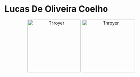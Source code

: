 # Lucas De Oliveira Coelho

<p align="center">
  <span>
    <img src="https://github-readme-stats.vercel.app/api?username=throyer&show_icons=true" alt="Throyer" height=175 />
  </span>
  <span>
    <img src="https://github-readme-stats.vercel.app/api/top-langs?username=throyer&layout=compact&show_icons=true" alt="Throyer" height=175 />
  </span>
</p>
